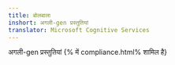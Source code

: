 ```yaml
---
title: बोलबाला
inshort: अगली-gen प्रस्तुतियां
translator: Microsoft Cognitive Services
---
```


अगली-gen प्रस्तुतियां
{% में compliance.html% शामिल है}


